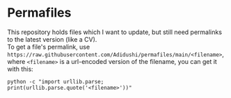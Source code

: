 # Permafiles
This repository holds files which I want to update, but still need permalinks to the latest version (like a CV).  
To get a file's permalink, use `https://raw.githubusercontent.com/Adidushi/permafiles/main/<filename>`, where `<filename>` is a url-encoded version of the filename, you can get it with this:
```shell
python -c "import urllib.parse; print(urllib.parse.quote('<filename>'))"
```
